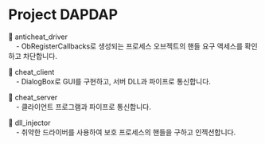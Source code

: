 # Project DAPDAP

📁 anticheat_driver<br>
&nbsp;&nbsp;&nbsp;&nbsp;- ObRegisterCallbacks로 생성되는 프로세스 오브젝트의 핸들 요구 액세스를 확인하고 차단합니다.

📁 cheat_client<br>
&nbsp;&nbsp;&nbsp;&nbsp;- DialogBox로 GUI를 구현하고, 서버 DLL과 파이프로 통신합니다.

📁 cheat_server<br>
&nbsp;&nbsp;&nbsp;&nbsp;- 클라이언트 프로그램과 파이프로 통신합니다.

📁 dll_injector<br>
&nbsp;&nbsp;&nbsp;&nbsp;- 취약한 드라이버를 사용하여 보호 프로세스의 핸들을 구하고 인젝션합니다.

